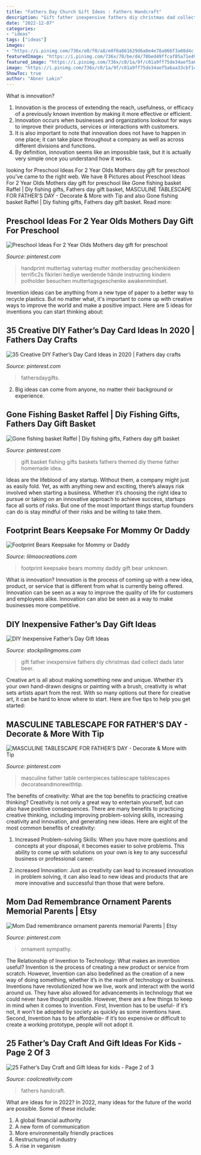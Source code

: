 ```yaml
---
title: "Fathers Day Church Gift Ideas : Fathers Handcraft"
description: "Gift father inexpensive fathers diy christmas dad collect dads later beer"
date: "2022-12-07"
categories:
- "ideas"
tags: ["ideas"]
images:
- "https://i.pinimg.com/736x/e0/f0/a8/e0f0a861629d6a0e4e78a066f3a08d4c.jpg"
featuredImage: "https://i.pinimg.com/736x/78/be/d4/78bed49ffcaf85a71e4930eaf56cb2dd.jpg"
featured_image: "https://i.pinimg.com/736x/c0/1a/9f/c01a9ff75de34aef5a6aa33cbf1c4e71.jpg"
image: "https://i.pinimg.com/736x/c0/1a/9f/c01a9ff75de34aef5a6aa33cbf1c4e71.jpg"
ShowToc: true
author: "Abner Lakin"
---
```



What is innovation?
1. Innovation is the process of extending the reach, usefulness, or efficacy of a previously known invention by making it more effective or efficient.
2. Innovation occurs when businesses and organizations lookout for ways to improve their products, services or interactions with customers.
3. It is also important to note that innovation does not have to happen in one place; it can take place throughout a company as well as across different divisions and functions.
4. By definition, innovation seems like an impossible task, but it is actually very simple once you understand how it works.

	

		
looking for Preschool Ideas For 2 Year Olds Mothers day gift for preschool you've came to the right web. We have 8 Pictures about Preschool Ideas For 2 Year Olds Mothers day gift for preschool like Gone fishing basket Raffel | Diy fishing gifts, Fathers day gift basket, MASCULINE TABLESCAPE FOR FATHER&#039;S DAY - Decorate &amp; More with Tip and also Gone fishing basket Raffel | Diy fishing gifts, Fathers day gift basket. Read more:
		
    
## Preschool Ideas For 2 Year Olds Mothers Day Gift For Preschool

<img loading=lazy src="https://i.pinimg.com/736x/9c/a9/1c/9ca91cec84abed3568d6cb26adf01b61.jpg" onerror="this.onerror=null;this.src='https://tse3.mm.bing.net/th?id=OIP.X1cI4UHSoLLqVrtGC9o4awHaJ4&amp;pid=15.1';" alt="Preschool Ideas For 2 Year Olds Mothers day gift for preschool">

_Source: pinterest.com_

>handprint muttertag vatertag mutter mothersday geschenkideen terrific2s fikirleri hediye werdende hände instructing kindern potholder besuchen muttertagsgeschenke awakenmindset. 

	

Invention ideas can be anything from a new type of paper to a better way to recycle plastics. But no matter what, it's important to come up with creative ways to improve the world and make a positive impact. Here are 5 ideas for inventions you can start thinking about: 

    
## 35 Creative DIY Father’s Day Card Ideas In 2020 | Fathers Day Crafts

<img loading=lazy src="https://i.pinimg.com/736x/e0/f0/a8/e0f0a861629d6a0e4e78a066f3a08d4c.jpg" onerror="this.onerror=null;this.src='https://tse4.mm.bing.net/th?id=OIP.8mQLnQ2nRO77iZgJn6Ob_gHaJ3&amp;pid=15.1';" alt="35 Creative DIY Father’s Day Card Ideas in 2020 | Fathers day crafts">

_Source: pinterest.com_

>fathersdaygifts. 

	

2. Big ideas can come from anyone, no matter their background or experience.

    
## Gone Fishing Basket Raffel | Diy Fishing Gifts, Fathers Day Gift Basket

<img loading=lazy src="https://i.pinimg.com/736x/0f/d7/3f/0fd73f2ebacfdddf991fef0ccbf43223--fishing-present-fishing-gifts.jpg" onerror="this.onerror=null;this.src='https://tse4.mm.bing.net/th?id=OIP.ex3Wy1gDnXBKOQGdrpV0HwHaJ3&amp;pid=15.1';" alt="Gone fishing basket Raffel | Diy fishing gifts, Fathers day gift basket">

_Source: pinterest.com_

>gift basket fishing gifts baskets fathers themed diy theme father homemade idea. 

	

Ideas are the lifeblood of any startup. Without them, a company might just as easily fold. Yet, as with anything new and exciting, there’s always risk involved when starting a business. Whether it’s choosing the right idea to pursue or taking on an innovative approach to achieve success, startups face all sorts of risks. But one of the most important things startup founders can do is stay mindful of their risks and be willing to take them.

    
## Footprint Bears Keepsake For Mommy Or Daddy

<img loading=lazy src="https://www.lilmoocreations.com/wp-content/uploads/2016/06/footprint-bear-i-love-you-gift-from-kids.jpg" onerror="this.onerror=null;this.src='https://tse4.mm.bing.net/th?id=OIP.dWGZFNPPiA6dbr-8e_y-zwHaJ5&amp;pid=15.1';" alt="Footprint Bears Keepsake for Mommy or Daddy">

_Source: lilmoocreations.com_

>footprint keepsake bears mommy daddy gift bear unknown. 

	

What is innovation?
Innovation is the process of coming up with a new idea, product, or service that is different from what is currently being offered. Innovation can be seen as a way to improve the quality of life for customers and employees alike. Innovation can also be seen as a way to make businesses more competitive.

    
## DIY Inexpensive Father’s Day Gift Ideas

<img loading=lazy src="https://www.stockpilingmoms.com/wp-content/uploads/2013/06/Fathers-Day-Gift-2.jpg" onerror="this.onerror=null;this.src='https://tse2.mm.bing.net/th?id=OIP.T1ZmV3w0ZBOdZR7AHEYOEgHaJ4&amp;pid=15.1';" alt="DIY Inexpensive Father’s Day Gift Ideas">

_Source: stockpilingmoms.com_

>gift father inexpensive fathers diy christmas dad collect dads later beer. 

	

Creative art is all about making something new and unique. Whether it’s your own hand-drawn designs or painting with a brush, creativity is what sets artists apart from the rest. With so many options out there for creative art, it can be hard to know where to start. Here are five tips to help you get started: 

    
## MASCULINE TABLESCAPE FOR FATHER&#039;S DAY - Decorate &amp; More With Tip

<img loading=lazy src="https://i.pinimg.com/736x/78/be/d4/78bed49ffcaf85a71e4930eaf56cb2dd.jpg" onerror="this.onerror=null;this.src='https://tse2.mm.bing.net/th?id=OIP.eX-x7HHcF3hGGpXQO9f7ZwHaJ3&amp;pid=15.1';" alt="MASCULINE TABLESCAPE FOR FATHER&#039;S DAY - Decorate &amp; More with Tip">

_Source: pinterest.com_

>masculine father table centerpieces tablescape tablescapes decorateandmorewithtip. 

	

The benefits of creativity: What are the top benefits to practicing creative thinking?
Creativity is not only a great way to entertain yourself, but can also have positive consequences. There are many benefits to practicing creative thinking, including improving problem-solving skills, increasing creativity and innovation, and generating new ideas. Here are eight of the most common benefits of creativity:
1. Increased Problem-solving Skills: When you have more questions and concepts at your disposal, it becomes easier to solve problems. This ability to come up with solutions on your own is key to any successful business or professional career.

2. increased Innovation: Just as creativity can lead to increased innovation in problem solving, it can also lead to new ideas and products that are more innovative and successful than those that were before.

    
## Mom Dad Remembrance Ornament Parents Memorial Parents | Etsy

<img loading=lazy src="https://i.pinimg.com/736x/c0/1a/9f/c01a9ff75de34aef5a6aa33cbf1c4e71.jpg" onerror="this.onerror=null;this.src='https://tse1.mm.bing.net/th?id=OIP.t71nEMNHEY15fANRKF1BcgHaJ3&amp;pid=15.1';" alt="Mom Dad remembrance ornament parents memorial Parents | Etsy">

_Source: pinterest.com_

>ornament sympathy. 

	

The Relationship of Invention to Technology: What makes an invention useful?
Invention is the process of creating a new product or service from scratch. However, Invention can also bedefined as the creation of a new way of doing something, whether it’s in the realm of technology or business. Inventions have revolutionized how we live, work and interact with the world around us. They have also allowed for advancements in technology that we could never have thought possible. 
However, there are a few things to keep in mind when it comes to Invention. First, Invention has to be useful- if it’s not, it won’t be adopted by society as quickly as some inventions have. Second, Invention has to be affordable- if it’s too expensive or difficult to create a working prototype, people will not adopt it.

    
## 25 Father’s Day Craft And Gift Ideas For Kids - Page 2 Of 3

<img loading=lazy src="https://coolcreativity.com/wp-content/uploads/2016/06/Father’s-Day-Kid-Decorated-Ties-.jpg" onerror="this.onerror=null;this.src='https://tse4.mm.bing.net/th?id=OIP.L2GXa8uInGbPsoJLa1ZWEQAAAA&amp;pid=15.1';" alt="25 Father’s Day Craft and Gift Ideas for kids - Page 2 of 3">

_Source: coolcreativity.com_

>fathers handcraft. 

	

What are ideas for in 2022?
In 2022, many ideas for the future of the world are possible. Some of these include: 
1. A global financial authority 
2. A new form of communication 
3. More environmentally friendly practices 
4. Restructuring of industry 
5. A rise in veganism 

